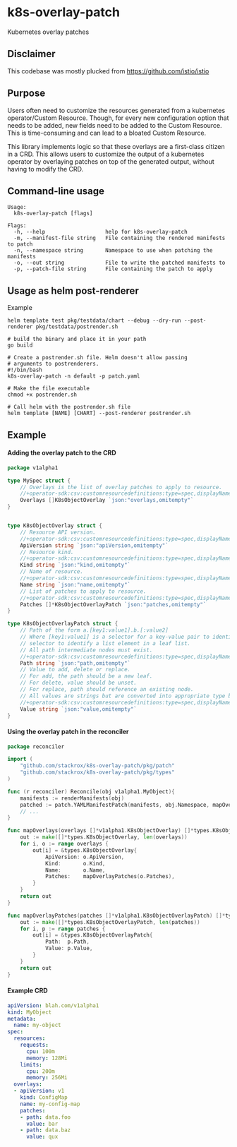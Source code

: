 # k8s-overlay-patch
Kubernetes overlay patches

## Disclaimer
This codebase was mostly plucked from https://github.com/istio/istio

## Purpose
Users often need to customize the resources generated from a kubernetes operator/Custom Resource. Though, for every new
configuration option that needs to be added, new fields need to be added to the Custom Resource. 
This is time-consuming and can lead to a bloated Custom Resource. 

This library implements logic so that these overlays are a first-class citizen in a CRD. This allows
users to customize the output of a kubernetes operator by overlaying patches on top of the generated output, without
having to modify the CRD.

## Command-line usage

```
Usage:
  k8s-overlay-patch [flags]

Flags:
  -h, --help                   help for k8s-overlay-patch
  -m, --manifest-file string   File containing the rendered manifests to patch
  -n, --namespace string       Namespace to use when patching the manifests
  -o, --out string             File to write the patched manifests to
  -p, --patch-file string      File containing the patch to apply
```


## Usage as helm post-renderer

Example

```
helm template test pkg/testdata/chart --debug --dry-run --post-renderer pkg/testdata/postrender.sh
```

```
# build the binary and place it in your path
go build

# Create a postrender.sh file. Helm doesn't allow passing
# arguments to postrenderers.
#!/bin/bash
k8s-overlay-patch -n default -p patch.yaml

# Make the file executable
chmod +x postrender.sh

# Call helm with the postrender.sh file
helm template [NAME] [CHART] --post-renderer postrender.sh

```

## Example

#### Adding the overlay patch to the CRD
```go
package v1alpha1

type MySpec struct {
	// Overlays is the list of overlay patches to apply to resource.
	//+operator-sdk:csv:customresourcedefinitions:type=spec,displayName="Patches",order=4
	Overlays []K8sObjectOverlay `json:"overlays,omitempty"`
}


type K8sObjectOverlay struct {
	// Resource API version.
	//+operator-sdk:csv:customresourcedefinitions:type=spec,displayName="API Version",order=1
	ApiVersion string `json:"apiVersion,omitempty"`
	// Resource kind.
	//+operator-sdk:csv:customresourcedefinitions:type=spec,displayName="Kind",order=2
	Kind string `json:"kind,omitempty"`
	// Name of resource.
	//+operator-sdk:csv:customresourcedefinitions:type=spec,displayName="Name",order=3
	Name string `json:"name,omitempty"`
	// List of patches to apply to resource.
	//+operator-sdk:csv:customresourcedefinitions:type=spec,displayName="Patches",order=4
	Patches []*K8sObjectOverlayPatch `json:"patches,omitempty"`
}

type K8sObjectOverlayPatch struct {
	// Path of the form a.[key1:value1].b.[:value2]
	// Where [key1:value1] is a selector for a key-value pair to identify a list element and [:value] is a value
	// selector to identify a list element in a leaf list.
	// All path intermediate nodes must exist.
	//+operator-sdk:csv:customresourcedefinitions:type=spec,displayName="Path",order=1
	Path string `json:"path,omitempty"`
	// Value to add, delete or replace.
	// For add, the path should be a new leaf.
	// For delete, value should be unset.
	// For replace, path should reference an existing node.
	// All values are strings but are converted into appropriate type based on schema.
	//+operator-sdk:csv:customresourcedefinitions:type=spec,displayName="Value",order=2
	Value string `json:"value,omitempty"`
}

```


#### Using the overlay patch in the reconciler
```go
package reconciler

import (
	"github.com/stackrox/k8s-overlay-patch/pkg/patch"
	"github.com/stackrox/k8s-overlay-patch/pkg/types"
)

func (r reconciler) Reconcile(obj v1alpha1.MyObject){
	manifests := renderManifests(obj)
	patched := patch.YAMLManifestPatch(manifests, obj.Namespace, mapOverlays(obj.Spec.Overlays))
	// ...
}

func mapOverlays(overlays []*v1alpha1.K8sObjectOverlay) []*types.K8sObjectOverlay {
	out := make([]*types.K8sObjectOverlay, len(overlays))
	for i, o := range overlays {
		out[i] = &types.K8sObjectOverlay{
			ApiVersion: o.ApiVersion,
			Kind:       o.Kind,
			Name:       o.Name,
			Patches:    mapOverlayPatches(o.Patches),
		}
	}
	return out
}

func mapOverlayPatches(patches []*v1alpha1.K8sObjectOverlayPatch) []*types.K8sObjectOverlayPatch {
	out := make([]*types.K8sObjectOverlayPatch, len(patches))
	for i, p := range patches {
		out[i] = &types.K8sObjectOverlayPatch{
			Path:  p.Path,
			Value: p.Value,
		}
	}
	return out
}


```

#### Example CRD
```yaml
apiVersion: blah.com/v1alpha1
kind: MyObject
metadata:
  name: my-object
spec:
  resources:
    requests:
      cpu: 100m
      memory: 128Mi
    limits:
      cpu: 200m
      memory: 256Mi        
  overlays:
  - apiVersion: v1
    kind: ConfigMap
    name: my-config-map
    patches:
    - path: data.foo
      value: bar
    - path: data.baz
      value: qux
```